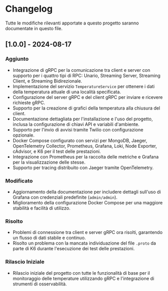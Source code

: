 # Changelog

Tutte le modifiche rilevanti apportate a questo progetto saranno documentate in questo file.

## [1.0.0] - 2024-08-17

### Aggiunto
- Integrazione di gRPC per la comunicazione tra client e server con supporto per i quattro tipi di RPC: Unario, Streaming Server, Streaming Client, e Streaming Bidirezionale.
- Implementazione del servizio `TemperatureService` per ottenere i dati della temperatura attuale di una località specificata.
- Configurazione del server gRPC e del client gRPC per inviare e ricevere richieste gRPC.
- Supporto per la creazione di grafici della temperatura alla chiusura del client.
- Documentazione dettagliata per l'installazione e l'uso del progetto, inclusa la configurazione di chiavi API e variabili d'ambiente.
- Supporto per l'invio di avvisi tramite Twilio con configurazione opzionale.
- Docker Compose configurato con servizi per MongoDB, Jaeger, OpenTelemetry Collector, Prometheus, Grafana, Loki, Node Exporter, cAdvisor, e K6 per il test delle prestazioni.
- Integrazione con Prometheus per la raccolta delle metriche e Grafana per la visualizzazione delle stesse.
- Supporto per tracing distribuito con Jaeger tramite OpenTelemetry.

### Modificato
- Aggiornamento della documentazione per includere dettagli sull'uso di Grafana con credenziali predefinite (`admin/admin`).
- Miglioramento della configurazione Docker Compose per una maggiore stabilità e facilità di utilizzo.

### Risolto
- Problemi di connessione tra client e server gRPC ora risolti, garantendo un flusso di dati stabile e continuo.
- Risolto un problema con la mancata individuazione del file `.proto` da parte di K6 durante l'esecuzione dei test delle prestazioni.

### Rilascio Iniziale
- Rilascio iniziale del progetto con tutte le funzionalità di base per il monitoraggio delle temperature utilizzando gRPC e l'integrazione di strumenti di osservabilità.
